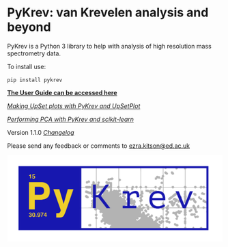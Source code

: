 # PyKrev: van Krevelen analysis and beyond

PyKrev is a Python 3 library to help with analysis of high resolution mass spectrometry data.

To install use:

```
pip install pykrev
```

[**The User Guide can be accessed here**](https://htmlpreview.github.io/?https://github.com/Kzra/pykrev/blob/master/docs/user_guide/PyKrevUserGuide.html)

[*Making UpSet plots with PyKrev and UpSetPlot*](https://htmlpreview.github.io/?https://github.com/Kzra/pykrev/blob/master/docs/upset_plots_with_pykrev/UpSetplotswithPyKrev.html)

[*Performing PCA with PyKrev and scikit-learn*](https://htmlpreview.github.io/?https://github.com/Kzra/pykrev/blob/master/docs/pca_with_pykrev/PCAwithPyKrev.html)

Version 1.1.0 [*Changelog*](https://github.com/Kzra/pykrev/blob/master/CHANGELOG.md)

Please send any feedback or comments to ezra.kitson@ed.ac.uk

<img src="https://github.com/Kzra/pykrev/blob/master/docs/user_guide/Pykrev_blue.png" alt="PyKrev" width="650"/>
